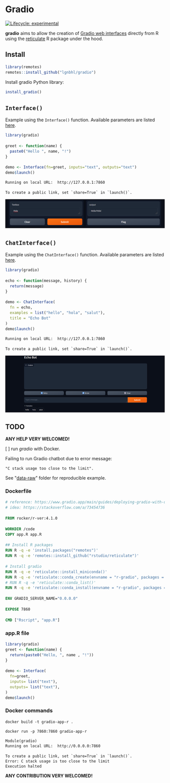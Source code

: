 # Gradio
[![Lifecycle: experimental](https://img.shields.io/badge/lifecycle-experimental-orange.svg)](https://www.tidyverse.org/lifecycle/#experimental)

**gradio** aims to allow the creation of [Gradio web interfaces](https://www.gradio.app/) directly from R using the <a href="https://rstudio.github.io/reticulate/" target="_blank">reticulate</a> R package under the hood.

## Install

```r
library(remotes)
remotes::install_github("lgnbhl/gradio")
```

Install gradio Python library:

```r
install_gradio()
```

## `Interface()`

Example using the `Interface()` function. Available parameters are listed [here](https://www.gradio.app/docs/gradio/interface).

```r
library(gradio)

greet <- function(name) {
  paste0("Hello ", name, "!")
}

demo <- Interface(fn=greet, inputs="text", outputs="text")
demo$launch()   
```

    Running on local URL:  http://127.0.0.1:7860
    
    To create a public link, set `share=True` in `launch()`.

<img src="man/figures/example-interface.png" alt="Example of Gradio interface"/>

## `ChatInterface()`

Example using the `ChatInterface()` function. Available parameters are listed [here](https://www.gradio.app/docs/gradio/chatinterface).

```r
library(gradio)

echo <- function(message, history) {
  return(message)
}

demo <- ChatInterface(
  fn = echo, 
  examples = list("hello", "hola", "salut"), 
  title = "Echo Bot"
)
demo$launch()   
```

    Running on local URL:  http://127.0.0.1:7860
    
    To create a public link, set `share=True` in `launch()`.

<img src="man/figures/example-chatinterface.png" alt="Example of Gradio ChatInterface"/>

## TODO

**ANY HELP VERY WELCOMED!**

[ ] run *gradio* with Docker.

Failing to run Gradio chatbot due to error message:
    
    "C stack usage too close to the limit".

See "[data-raw]()" folder for reproducible example.

### Dockerfile

```Dockerfile
# reference: https://www.gradio.app/main/guides/deploying-gradio-with-docker
# idea: https://stackoverflow.com/a/73454736

FROM rocker/r-ver:4.1.0

WORKDIR /code
COPY app.R app.R

## Install R packages
RUN R -q -e 'install.packages("remotes")'
RUN R -q -e 'remotes::install_github("rstudio/reticulate")'

# Install gradio
RUN R -q -e 'reticulate::install_miniconda()'
RUN R -q -e 'reticulate::conda_create(envname = "r-gradio", packages = c("python=3.8.13"))'
# RUN R -q -e 'reticulate::conda_list()'
RUN R -q -e 'reticulate::conda_install(envname = "r-gradio", packages = "gradio", pip = TRUE)'

ENV GRADIO_SERVER_NAME="0.0.0.0"

EXPOSE 7860

CMD ["Rscript", "app.R"]
```

### app.R file

```r
library(gradio)
greet <- function(name) {
  return(paste0("Hello, ", name , "!"))
}

demo <- Interface(
  fn=greet,
  inputs= list("text"),
  outputs= list("text"),
)
demo$launch()
```

### Docker commands

```
docker build -t gradio-app-r .
```

```
docker run -p 7860:7860 gradio-app-r
```

    Module(gradio)
    Running on local URL:  http://0.0.0.0:7860
    
    To create a public link, set `share=True` in `launch()`.
    Error: C stack usage is too close to the limit
    Execution halted

**ANY CONTRIBUTION VERY WELCOMED!**

